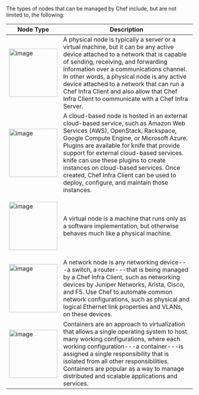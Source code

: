 The types of nodes that can be managed by Chef include, but are not
limited to, the following:

<table>
<colgroup>
<col style="width: 19%" />
<col style="width: 80%" />
</colgroup>
<thead>
<tr class="header">
<th>Node Type</th>
<th>Description</th>
</tr>
</thead>
<tbody>
<tr class="odd">
<td><p><img src="/images/icon_node_type_server.svg" class="align-center" width="130" alt="image" /></p></td>
<td>A physical node is typically a server or a virtual machine, but it can be any active device attached to a network that is capable of sending, receiving, and forwarding information over a communications channel. In other words, a physical node is any active device attached to a network that can run a Chef Infra Client and also allow that Chef Infra Client to communicate with a Chef Infra Server.</td>
</tr>
<tr class="even">
<td><p><img src="/images/icon_node_type_cloud_public.svg" class="align-center" width="130" alt="image" /></p></td>
<td>A cloud-based node is hosted in an external cloud-based service, such as Amazon Web Services (AWS), OpenStack, Rackspace, Google Compute Engine, or Microsoft Azure. Plugins are available for knife that provide support for external cloud-based services. knife can use these plugins to create instances on cloud-based services. Once created, Chef Infra Client can be used to deploy, configure, and maintain those instances.</td>
</tr>
<tr class="odd">
<td><p><img src="/images/icon_node_virtual_machine.svg" class="align-center" width="130" alt="image" /></p></td>
<td>A virtual node is a machine that runs only as a software implementation, but otherwise behaves much like a physical machine.</td>
</tr>
<tr class="even">
<td><p><img src="/images/icon_node_type_network_device.svg" class="align-center" width="130" alt="image" /></p></td>
<td>A network node is any networking device---a switch, a router---that is being managed by a Chef Infra Client, such as networking devices by Juniper Networks, Arista, Cisco, and F5. Use Chef to automate common network configurations, such as physical and logical Ethernet link properties and VLANs, on these devices.</td>
</tr>
<tr class="odd">
<td><p><img src="/images/icon_node_type_container.svg" class="align-center" width="130" alt="image" /></p></td>
<td>Containers are an approach to virtualization that allows a single operating system to host many working configurations, where each working configuration---a container---is assigned a single responsibility that is isolated from all other responsibilities. Containers are popular as a way to manage distributed and scalable applications and services.</td>
</tr>
</tbody>
</table>
